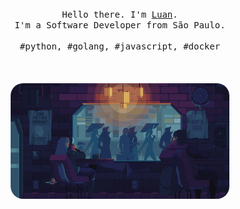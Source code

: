 <p align="center">
  <br>
  <br>
  <br>
  <samp>Hello there. I'm <a href="https://dev.to/lgdev07">Luan</a>.<br> I'm a Software Developer from São Paulo.<br><br>#python, #golang, #javascript, #docker</samp>
  <br>
  <br>
  <br>
  <br>
  <img src="https://github.com/Lgdev07/Lgdev07/blob/master/preview.gif" style="border-radius:20px;" width="350" />
</p>
